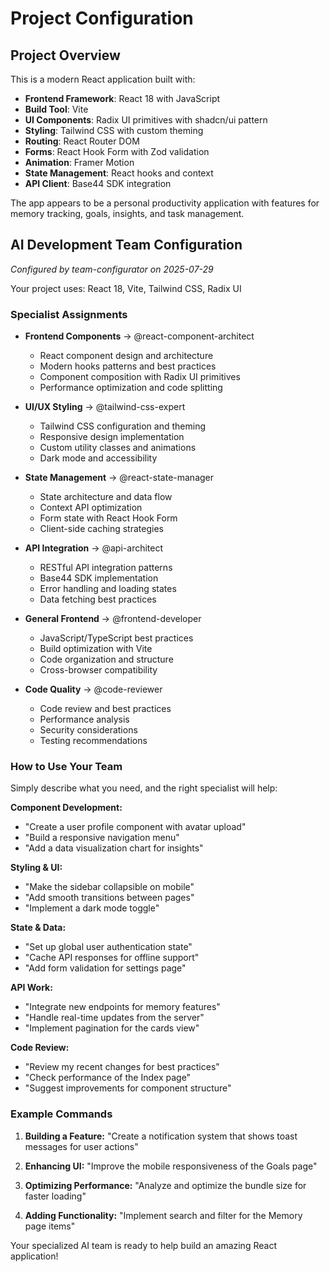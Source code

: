 # Project Configuration

## Project Overview

This is a modern React application built with:
- **Frontend Framework**: React 18 with JavaScript
- **Build Tool**: Vite
- **UI Components**: Radix UI primitives with shadcn/ui pattern
- **Styling**: Tailwind CSS with custom theming
- **Routing**: React Router DOM
- **Forms**: React Hook Form with Zod validation
- **Animation**: Framer Motion
- **State Management**: React hooks and context
- **API Client**: Base44 SDK integration

The app appears to be a personal productivity application with features for memory tracking, goals, insights, and task management.

## AI Development Team Configuration
*Configured by team-configurator on 2025-07-29*

Your project uses: React 18, Vite, Tailwind CSS, Radix UI

### Specialist Assignments

- **Frontend Components** → @react-component-architect
  - React component design and architecture
  - Modern hooks patterns and best practices
  - Component composition with Radix UI primitives
  - Performance optimization and code splitting

- **UI/UX Styling** → @tailwind-css-expert
  - Tailwind CSS configuration and theming
  - Responsive design implementation
  - Custom utility classes and animations
  - Dark mode and accessibility

- **State Management** → @react-state-manager
  - State architecture and data flow
  - Context API optimization
  - Form state with React Hook Form
  - Client-side caching strategies

- **API Integration** → @api-architect
  - RESTful API integration patterns
  - Base44 SDK implementation
  - Error handling and loading states
  - Data fetching best practices

- **General Frontend** → @frontend-developer
  - JavaScript/TypeScript best practices
  - Build optimization with Vite
  - Code organization and structure
  - Cross-browser compatibility

- **Code Quality** → @code-reviewer
  - Code review and best practices
  - Performance analysis
  - Security considerations
  - Testing recommendations

### How to Use Your Team

Simply describe what you need, and the right specialist will help:

**Component Development:**
- "Create a user profile component with avatar upload"
- "Build a responsive navigation menu"
- "Add a data visualization chart for insights"

**Styling & UI:**
- "Make the sidebar collapsible on mobile"
- "Add smooth transitions between pages"
- "Implement a dark mode toggle"

**State & Data:**
- "Set up global user authentication state"
- "Cache API responses for offline support"
- "Add form validation for settings page"

**API Work:**
- "Integrate new endpoints for memory features"
- "Handle real-time updates from the server"
- "Implement pagination for the cards view"

**Code Review:**
- "Review my recent changes for best practices"
- "Check performance of the Index page"
- "Suggest improvements for component structure"

### Example Commands

1. **Building a Feature:**
   "Create a notification system that shows toast messages for user actions"

2. **Enhancing UI:**
   "Improve the mobile responsiveness of the Goals page"

3. **Optimizing Performance:**
   "Analyze and optimize the bundle size for faster loading"

4. **Adding Functionality:**
   "Implement search and filter for the Memory page items"

Your specialized AI team is ready to help build an amazing React application!
